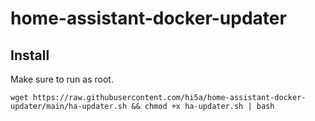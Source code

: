 # home-assistant-docker-updater #

## Install ##

Make sure to run as root.

`wget https://raw.githubusercontent.com/hi5a/home-assistant-docker-updater/main/ha-updater.sh && chmod +x ha-updater.sh | bash`
